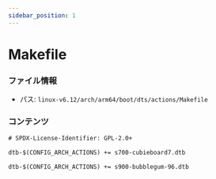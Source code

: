 ```yaml
---
sidebar_position: 1
---
```

# Makefile

### ファイル情報

- パス: `linux-v6.12/arch/arm64/boot/dts/actions/Makefile`

### コンテンツ

```txt
# SPDX-License-Identifier: GPL-2.0+

dtb-$(CONFIG_ARCH_ACTIONS) += s700-cubieboard7.dtb

dtb-$(CONFIG_ARCH_ACTIONS) += s900-bubblegum-96.dtb

```
